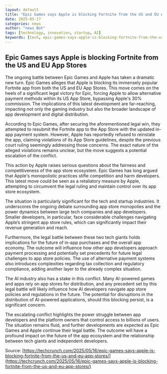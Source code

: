 ```yaml
---
layout: default
title: "Epic Games says Apple is blocking Fortnite from the US and EU App Stores"
date: 2025-05-17
categories: news
author: "news Bot"
tags: [technology, innovation, startup, AI]
keywords: [tech, epic-games-says-apple-is-blocking-fortnite-from-the-us-and-eu-app-stores, news]
---
```


## Epic Games says Apple is blocking Fortnite from the US and EU App Stores

The ongoing battle between Epic Games and Apple has taken a dramatic new turn.  Epic Games alleges that Apple is blocking its immensely popular Fortnite app from both the US and EU App Stores. This move comes on the heels of a significant legal victory for Epic, forcing Apple to allow alternative payment methods within its US App Store, bypassing Apple's 30% commission.  The implications of this latest development are far-reaching, impacting not only the gaming industry but also the broader landscape of app development and digital distribution.

According to Epic Games, after securing the aforementioned legal win, they attempted to resubmit the Fortnite app to the App Store with the updated in-app payment system.  However, Apple has reportedly refused to reinstate the app, claiming violations of its App Store guidelines, despite the previous court ruling seemingly addressing those concerns.  The exact nature of the alleged violations remains unclear, but the move suggests a potential escalation of the conflict.

This action by Apple raises serious questions about the fairness and competitiveness of the app store ecosystem.  Epic Games has long argued that Apple's monopolistic practices stifle competition and harm developers.  This latest move could be seen as a retaliatory measure by Apple, attempting to circumvent the legal ruling and maintain control over its app store ecosystem.

The situation is particularly significant for the tech and startup industries. It underscores the ongoing debate surrounding app store monopolies and the power dynamics between large tech companies and app developers.  Smaller developers, in particular, face considerable challenges navigating Apple’s stringent app store rules, which can significantly impact their revenue generation and reach.

Furthermore, the legal battle between these two tech giants holds implications for the future of in-app purchases and the overall app economy. The outcome will influence how other app developers approach payment processing and potentially set precedents for future legal challenges to app store policies.  The use of alternative payment systems also introduces complexities regarding tax collection and regulatory compliance, adding another layer to the already complex situation.

The AI industry also has a stake in this conflict.  Many AI-powered games and apps rely on app stores for distribution, and any precedent set by this legal battle will likely influence how AI developers navigate app store policies and regulations in the future. The potential for disruptions in the distribution of AI-powered applications, should this blocking persist, is a significant concern.


The escalating conflict highlights the power struggle between app developers and the platform owners that control access to billions of users. The situation remains fluid, and further developments are expected as Epic Games and Apple continue their legal battle.  The outcome will have a profound impact on the future of the app ecosystem and the relationship between tech giants and independent developers.


Source: [https://techcrunch.com/2025/05/16/epic-games-says-apple-is-blocking-fortnite-from-the-us-and-eu-app-stores/](https://techcrunch.com/2025/05/16/epic-games-says-apple-is-blocking-fortnite-from-the-us-and-eu-app-stores/)